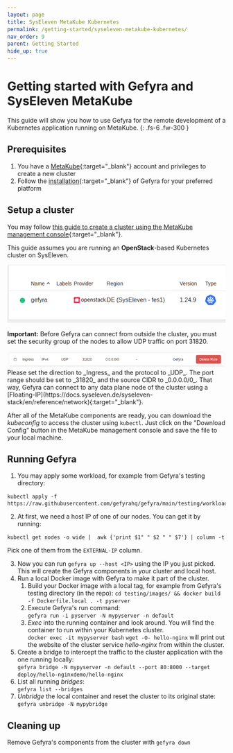 ```yaml
---
layout: page
title: SysEleven MetaKube Kubernetes
permalink: /getting-started/syseleven-metakube-kubernetes/
nav_order: 9
parent: Getting Started
hide_up: true
---
```

# Getting started with Gefyra and SysEleven MetaKube
This guide will show you how to use Gefyra for the remote development of a Kubernetes
application running on MetaKube.
{: .fs-6 .fw-300 }

## Prerequisites
1. You have a [MetaKube](https://metakube.syseleven.de/){:target="_blank"} account and privileges to create a new cluster
2. Follow the [installation](https://gefyra.dev/installation){:target="_blank"} of Gefyra for your preferred platform  

## Setup a cluster
You may follow [this guide to create a cluster using the MetaKube management console](https://docs.syseleven.de/metakube/en/tutorials/create-a-cluster){:target="_blank"}.

This guide assumes you are running an **OpenStack**-based Kubernetes cluster on SysEleven.
<div align="center">
 <img src="/assets/images/sys11_image2.png" alt="syseleven cluster settings"/>
</div>

**Important:** Before Gefyra can connect from outside the cluster, you must set the security group of the nodes to allow UDP traffic on port 31820.

<div align="center">
 <img src="/assets/images/sys11_image1.png" alt="syseleven security group settings"/>
</div>
Please set the direction to _Ingress_ and the protocol to _UDP_. The port range should be set to _31820_ and the source 
CIDR to _0.0.0.0/0_. That way, Gefyra can connect to any data plane node of the cluster using a [Floating-IP](https://docs.syseleven.de/syseleven-stack/en/reference/network){:target="_blank"}.

After all of the MetaKube components are ready, you can download the *kubeconfig* to access the cluster using `kubectl`. Just click on the "Download Config" button in the MetaKube management console and save the file to your local machine.

## Running Gefyra
1. You may apply some workload, for example from Gefyra's testing directory:  
```shell
kubectl apply -f https://raw.githubusercontent.com/gefyrahq/gefyra/main/testing/workloads/hello_dd.yaml
```
2. At first, we need a host IP of one of our nodes. You can get it by running: 
```shell
kubectl get nodes -o wide |  awk {'print $1" " $2 " " $7'} | column -t
```
Pick one of them from the `EXTERNAL-IP` column.

3. Now you can run `gefyra up --host <IP>` using the IP you just picked. This will create the Gefyra components in your cluster and local host.
4. Run a local Docker image with Gefyra to make it part of the cluster.
   1. Build your Docker image with a local tag, for example from Gefyra's testing directory (in the repo):
   `cd testing/images/ && docker build -f Dockerfile.local . -t pyserver`
   2. Execute Gefyra's run command:    
   `gefyra run -i pyserver -N mypyserver -n default`
   3. _Exec_ into the running container and look around. You will find the container to run within your Kubernetes cluster.  
   `docker exec -it mypyserver bash`
   `wget -O- hello-nginx` will print out the website of the cluster service _hello-nginx_ from within the cluster.
5. Create a bridge to intercept the traffic to the cluster application with the one running locally:  
`gefyra bridge -N mypyserver -n default --port 80:8000 --target deploy/hello-nginxdemo/hello-nginx`    
6. List all running _bridges_:  
`gefyra list --bridges`
7. _Unbridge_ the local container and reset the cluster to its original state: 
`gefyra unbridge -N mypybridge`

## Cleaning up
Remove Gefyra's components from the cluster with `gefyra down`




